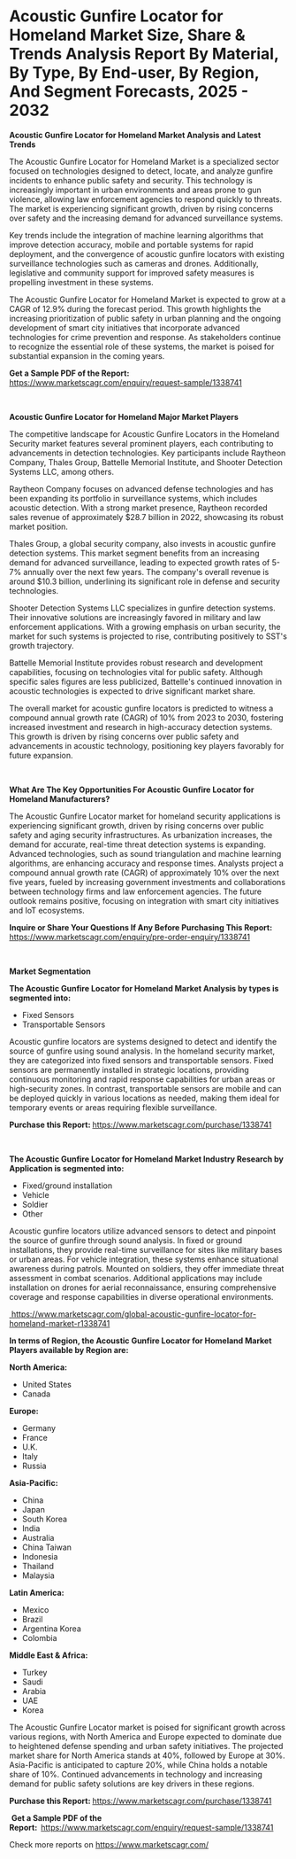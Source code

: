 <p><h1>Acoustic Gunfire Locator for Homeland Market Size, Share & Trends Analysis Report By Material, By Type, By End-user, By Region, And Segment Forecasts, 2025 - 2032</h1></p><p><strong>Acoustic Gunfire Locator for Homeland Market Analysis and Latest Trends</strong></p>
<p><p>The Acoustic Gunfire Locator for Homeland Market is a specialized sector focused on technologies designed to detect, locate, and analyze gunfire incidents to enhance public safety and security. This technology is increasingly important in urban environments and areas prone to gun violence, allowing law enforcement agencies to respond quickly to threats. The market is experiencing significant growth, driven by rising concerns over safety and the increasing demand for advanced surveillance systems.</p><p>Key trends include the integration of machine learning algorithms that improve detection accuracy, mobile and portable systems for rapid deployment, and the convergence of acoustic gunfire locators with existing surveillance technologies such as cameras and drones. Additionally, legislative and community support for improved safety measures is propelling investment in these systems.</p><p>The Acoustic Gunfire Locator for Homeland Market is expected to grow at a CAGR of 12.9% during the forecast period. This growth highlights the increasing prioritization of public safety in urban planning and the ongoing development of smart city initiatives that incorporate advanced technologies for crime prevention and response. As stakeholders continue to recognize the essential role of these systems, the market is poised for substantial expansion in the coming years.</p></p>
<p><strong>Get a Sample PDF of the Report:&nbsp;</strong> <a href="https://www.marketscagr.com/enquiry/request-sample/1338741?utm_campaign=3018&utm_medium=2&utm_source=Github&utm_content=ia&utm_term=27032025&utm_id=acoustic-gunfire-locator-for-homeland">https://www.marketscagr.com/enquiry/request-sample/1338741</a></p>
<p>&nbsp;</p>
<p><strong>Acoustic Gunfire Locator for Homeland Major Market Players</strong></p>
<p><p>The competitive landscape for Acoustic Gunfire Locators in the Homeland Security market features several prominent players, each contributing to advancements in detection technologies. Key participants include Raytheon Company, Thales Group, Battelle Memorial Institute, and Shooter Detection Systems LLC, among others.</p><p>Raytheon Company focuses on advanced defense technologies and has been expanding its portfolio in surveillance systems, which includes acoustic detection. With a strong market presence, Raytheon recorded sales revenue of approximately $28.7 billion in 2022, showcasing its robust market position.</p><p>Thales Group, a global security company, also invests in acoustic gunfire detection systems. This market segment benefits from an increasing demand for advanced surveillance, leading to expected growth rates of 5-7% annually over the next few years. The company's overall revenue is around $10.3 billion, underlining its significant role in defense and security technologies.</p><p>Shooter Detection Systems LLC specializes in gunfire detection systems. Their innovative solutions are increasingly favored in military and law enforcement applications. With a growing emphasis on urban security, the market for such systems is projected to rise, contributing positively to SST's growth trajectory.</p><p>Battelle Memorial Institute provides robust research and development capabilities, focusing on technologies vital for public safety. Although specific sales figures are less publicized, Battelle's continued innovation in acoustic technologies is expected to drive significant market share.</p><p>The overall market for acoustic gunfire locators is predicted to witness a compound annual growth rate (CAGR) of 10% from 2023 to 2030, fostering increased investment and research in high-accuracy detection systems. This growth is driven by rising concerns over public safety and advancements in acoustic technology, positioning key players favorably for future expansion.</p></p>
<p>&nbsp;</p>
<p><strong>What Are The Key Opportunities For Acoustic Gunfire Locator for Homeland Manufacturers?</strong></p>
<p><p>The Acoustic Gunfire Locator market for homeland security applications is experiencing significant growth, driven by rising concerns over public safety and aging security infrastructures. As urbanization increases, the demand for accurate, real-time threat detection systems is expanding. Advanced technologies, such as sound triangulation and machine learning algorithms, are enhancing accuracy and response times. Analysts project a compound annual growth rate (CAGR) of approximately 10% over the next five years, fueled by increasing government investments and collaborations between technology firms and law enforcement agencies. The future outlook remains positive, focusing on integration with smart city initiatives and IoT ecosystems.</p></p>
<p><strong>Inquire or Share Your Questions If Any Before Purchasing This Report:</strong> <a href="https://www.marketscagr.com/enquiry/pre-order-enquiry/1338741?utm_campaign=3018&utm_medium=2&utm_source=Github&utm_content=ia&utm_term=27032025&utm_id=acoustic-gunfire-locator-for-homeland">https://www.marketscagr.com/enquiry/pre-order-enquiry/1338741</a></p>
<p>&nbsp;</p>
<p><strong>Market Segmentation</strong></p>
<p><strong>The Acoustic Gunfire Locator for Homeland Market Analysis by types is segmented into:</strong></p>
<p><ul><li>Fixed Sensors</li><li>Transportable Sensors</li></ul></p>
<p><p>Acoustic gunfire locators are systems designed to detect and identify the source of gunfire using sound analysis. In the homeland security market, they are categorized into fixed sensors and transportable sensors. Fixed sensors are permanently installed in strategic locations, providing continuous monitoring and rapid response capabilities for urban areas or high-security zones. In contrast, transportable sensors are mobile and can be deployed quickly in various locations as needed, making them ideal for temporary events or areas requiring flexible surveillance.</p></p>
<p><strong>Purchase this Report:&nbsp;</strong><a href="https://www.marketscagr.com/purchase/1338741?utm_campaign=3018&utm_medium=2&utm_source=Github&utm_content=ia&utm_term=27032025&utm_id=acoustic-gunfire-locator-for-homeland">https://www.marketscagr.com/purchase/1338741</a></p>
<p>&nbsp;</p>
<p><strong>The Acoustic Gunfire Locator for Homeland Market Industry Research by Application is segmented into:</strong></p>
<p><ul><li>Fixed/ground installation</li><li>Vehicle</li><li>Soldier</li><li>Other</li></ul></p>
<p><p>Acoustic gunfire locators utilize advanced sensors to detect and pinpoint the source of gunfire through sound analysis. In fixed or ground installations, they provide real-time surveillance for sites like military bases or urban areas. For vehicle integration, these systems enhance situational awareness during patrols. Mounted on soldiers, they offer immediate threat assessment in combat scenarios. Additional applications may include installation on drones for aerial reconnaissance, ensuring comprehensive coverage and response capabilities in diverse operational environments.</p></p>
<p><a href="https://www.marketscagr.com/global-acoustic-gunfire-locator-for-homeland-market-r1338741?utm_campaign=3018&utm_medium=2&utm_source=Github&utm_content=ia&utm_term=27032025&utm_id=acoustic-gunfire-locator-for-homeland">&nbsp;https://www.marketscagr.com/global-acoustic-gunfire-locator-for-homeland-market-r1338741</a></p>
<p><strong>In terms of Region, the Acoustic Gunfire Locator for Homeland Market Players available by Region are:</strong></p>
<p>
    <p> <strong> North America: </strong>
        <ul>
            <li>United States</li>
            <li>Canada</li>
        </ul>
        </p> 
    <p> <strong> Europe: </strong>
        <ul>
            <li>Germany</li>
            <li>France</li>
            <li>U.K.</li>
            <li>Italy</li>
            <li>Russia</li>
        </ul>
        </p> 
    <p> <strong> Asia-Pacific: </strong>
        <ul>
            <li>China</li>
            <li>Japan</li>
            <li>South Korea</li>
            <li>India</li>
            <li>Australia</li>
            <li>China Taiwan</li>
            <li>Indonesia</li>
            <li>Thailand</li>
            <li>Malaysia</li>
        </ul>
        </p> 
    <p> <strong> Latin America: </strong>
        <ul>
            <li>Mexico</li>
            <li>Brazil</li>
            <li>Argentina Korea</li>
            <li>Colombia</li>
        </ul>
        </p> 
    <p> <strong> Middle East & Africa: </strong>
        <ul>
            <li>Turkey</li>
            <li>Saudi</li>
            <li>Arabia</li>
            <li>UAE</li>
            <li>Korea</li>
        </ul>
    </p>
    </p>
<p><p>The Acoustic Gunfire Locator market is poised for significant growth across various regions, with North America and Europe expected to dominate due to heightened defense spending and urban safety initiatives. The projected market share for North America stands at 40%, followed by Europe at 30%. Asia-Pacific is anticipated to capture 20%, while China holds a notable share of 10%. Continued advancements in technology and increasing demand for public safety solutions are key drivers in these regions.</p></p>
<p><strong>Purchase this Report: </strong><a href="https://www.marketscagr.com/purchase/1338741?utm_campaign=3018&utm_medium=2&utm_source=Github&utm_content=ia&utm_term=27032025&utm_id=acoustic-gunfire-locator-for-homeland">https://www.marketscagr.com/purchase/1338741</a></p>
<p>&nbsp;<strong>Get a Sample PDF of the Report:&nbsp;&nbsp;</strong><a href="https://www.marketscagr.com/enquiry/request-sample/1338741?utm_campaign=3018&utm_medium=2&utm_source=Github&utm_content=ia&utm_term=27032025&utm_id=acoustic-gunfire-locator-for-homeland">https://www.marketscagr.com/enquiry/request-sample/1338741</a></p>
<p><strong></strong></p>
<p>Check more reports on <a href="https://www.marketscagr.com/?utm_campaign=3018&utm_medium=2&utm_source=Github&utm_content=ia&utm_term=27032025&utm_id=acoustic-gunfire-locator-for-homeland">https://www.marketscagr.com/</a></p>
